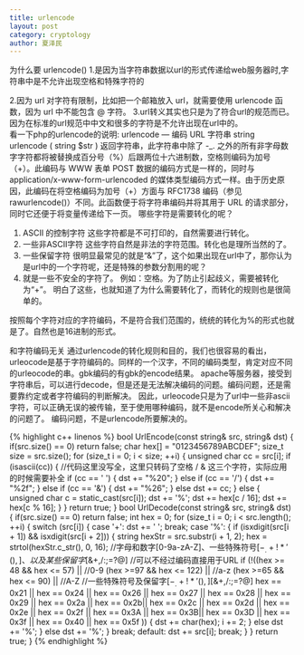 ```yaml
---
title: urlencode
layout: post
category: cryptology
author: 夏泽民
---
```

<!-- more -->
为什么要 urlencode()
1.是因为当字符串数据以url的形式传递给web服务器时,字符串中是不允许出现空格和特殊字符的

2.因为 url 对字符有限制，比如把一个邮箱放入 url，就需要使用 urlencode 函数，因为 url 中不能包含 @ 字符。     3.url转义其实也只是为了符合url的规范而已。因为在标准的url规范中中文和很多的字符是不允许出现在url中的。    
看一下php的urlencode的说明:
urlencode — 编码 URL 字符串
string urlencode ( string $str )
返回字符串，此字符串中除了 -_. 之外的所有非字母数字字符都将被替换成百分号（%）后跟两位十六进制数，空格则编码为加号（+）。此编码与 WWW 表单 POST 数据的编码方式是一样的，同时与 application/x-www-form-urlencoded 的媒体类型编码方式一样。由于历史原因，此编码在将空格编码为加号（+）方面与 RFC1738 编码（参见 rawurlencode()）不同。此函数便于将字符串编码并将其用于 URL 的请求部分，同时它还便于将变量传递给下一页。
哪些字符是需要转化的呢？
1. ASCII 的控制字符
这些字符都是不可打印的，自然需要进行转化。
2. 一些非ASCII字符
这些字符自然是非法的字符范围。转化也是理所当然的了。
3. 一些保留字符
很明显最常见的就是“&”了，这个如果出现在url中了，那你认为是url中的一个字符呢，还是特殊的参数分割用的呢？
4. 就是一些不安全的字符了。
例如：空格。为了防止引起歧义，需要被转化为“+”。
明白了这些，也就知道了为什么需要转化了，而转化的规则也是很简单的。

按照每个字符对应的字符编码，不是符合我们范围的，统统的转化为%的形式也就是了。自然也是16进制的形式。

和字符编码无关
通过urlencode的转化规则和目的，我们也很容易的看出，urleocode是基于字符编码的。同样的一个汉字，不同的编码类型，肯定对应不同的urleocode的串。gbk编码的有gbk的encode结果。
apache等服务器，接受到字符串后，可以进行decode，但是还是无法解决编码的问题。编码问题，还是需要靠约定或者字符编码的判断解决。
因此，urleocode只是为了url中一些非ascii字符，可以正确无误的被传输，至于使用哪种编码，就不是encode所关心和解决的问题了。
编码问题，不是urlencode所要解决的。

{% highlight c++ linenos %}
bool UrlEncode(const string& src, string& dst)
{
	if(src.size() == 0)
		return false;
	char hex[] = "0123456789ABCDEF";
    size_t size = src.size();
    for (size_t i = 0; i < size; ++i)
	{
		unsigned char cc = src[i];
		if (isascii(cc))
		{
			//代码这里没写全，这里只转码了空格 / & 这三个字符，实际应用的时候需要补全
			if (cc == ' ')
			{
				dst += "%20";
			}
			else if (cc == '/')
			{
				dst += "%2f";
			}
			else if (cc == '&')
			{
				dst += "%26";
			}
			else
				dst += cc;
		}
		else
		{
			unsigned char c = static_cast<unsigned char>(src[i]);
			dst += '%';
			dst += hex[c / 16];
			dst += hex[c % 16];
		}
	}
	return true;
}
bool UrlDecode(const string& src, string& dst)
{
	if(src.size() == 0)
		return false;
	int hex = 0;
	for (size_t i = 0; i < src.length(); ++i)
	{
		switch (src[i])
		{
			case '+':
				dst += ' ';
				break;
			case '%':
				{
					if (isxdigit(src[i + 1]) && isxdigit(src[i + 2]))
					{
						string hexStr = src.substr(i + 1, 2);
						hex = strtol(hexStr.c_str(), 0, 16);
						//字母和数字[0-9a-zA-Z]、一些特殊符号[$-_.+!*'(),] 、以及某些保留字[$&+,/:;=?@]
						//可以不经过编码直接用于URL
						if (!((hex >= 48 && hex <= 57) || //0-9
						(hex >=97 && hex <= 122) ||   //a-z
						(hex >=65 && hex <= 90) ||    //A-Z
						//一些特殊符号及保留字[$-_.+!*'(),]  [$&+,/:;=?@]
						hex == 0x21 || hex == 0x24 || hex == 0x26 || hex == 0x27 || hex == 0x28 || hex == 0x29
						|| hex == 0x2a || hex == 0x2b|| hex == 0x2c || hex == 0x2d || hex == 0x2e || hex == 0x2f
						|| hex == 0x3A || hex == 0x3B|| hex == 0x3D || hex == 0x3f || hex == 0x40 || hex == 0x5f
						))
						{
							dst += char(hex);
							i += 2;
						}
						else
							dst += '%';
					}
					else
						dst += '%';
				}
				break;
			default:
				dst += src[i];
				break;
		}
	}
	return true;
}
{% endhighlight %}